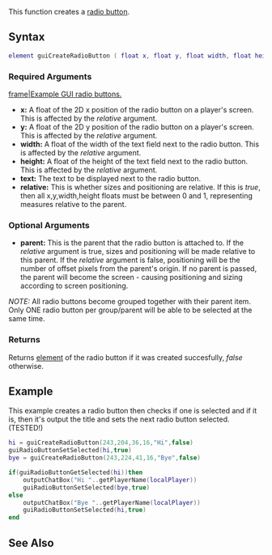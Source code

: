 This function creates a [radio button](/docs/element/gui/radio_button.md "wikilink").

Syntax
------

``` lua
element guiCreateRadioButton ( float x, float y, float width, float height, string text, bool relative, [element parent = nil] )
```

### Required Arguments

[frame|Example GUI radio buttons.](/docs/image:gui-radiobutton.png.md "wikilink")

-   **x:** A float of the 2D x position of the radio button on a player's screen. This is affected by the *relative* argument.
-   **y:** A float of the 2D y position of the radio button on a player's screen. This is affected by the *relative* argument.
-   **width:** A float of the width of the text field next to the radio button. This is affected by the *relative* argument.
-   **height:** A float of the height of the text field next to the radio button. This is affected by the *relative* argument.
-   **text:** The text to be displayed next to the radio button.
-   **relative:** This is whether sizes and positioning are relative. If this is *true*, then all x,y,width,height floats must be between 0 and 1, representing measures relative to the parent.

### Optional Arguments

-   **parent:** This is the parent that the radio button is attached to. If the *relative* argument is true, sizes and positioning will be made relative to this parent. If the *relative* argument is false, positioning will be the number of offset pixels from the parent's origin. If no parent is passed, the parent will become the screen - causing positioning and sizing according to screen positioning.

*NOTE:* All radio buttons become grouped together with their parent item. Only ONE radio button per group/parent will be able to be selected at the same time.

### Returns

Returns [element](/docs/element.md "wikilink") of the radio button if it was created succesfully, *false* otherwise.

Example
-------

This example creates a radio button then checks if one is selected and if it is, then it's output the title and sets the next radio button selected. (TESTED!)

``` lua
hi = guiCreateRadioButton(243,204,36,16,"Hi",false)
guiRadioButtonSetSelected(hi,true)
bye = guiCreateRadioButton(243,224,41,16,"Bye",false)

if(guiRadioButtonGetSelected(hi))then
    outputChatBox("Hi "..getPlayerName(localPlayer))
    guiRadioButtonSetSelected(bye,true)
else
    outputChatBox("Bye "..getPlayerName(localPlayer))
    guiRadioButtonSetSelected(hi,true)
end
```

See Also
--------
